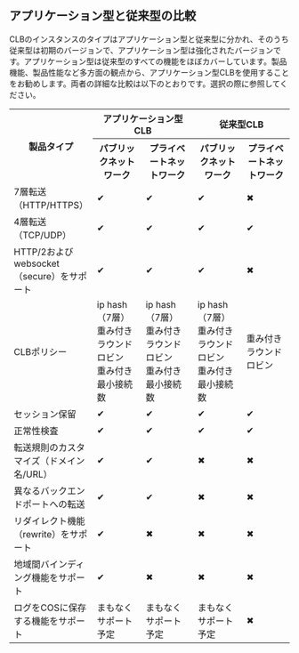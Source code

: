 ## アプリケーション型と従来型の比較
CLBのインスタンスのタイプはアプリケーション型と従来型に分かれ、そのうち従来型は初期のバージョンで、アプリケーション型は強化されたバージョンです。アプリケーション型は従来型のすべての機能をほぼカバーしています。製品機能、製品性能など多方面の観点から、アプリケーション型CLBを使用することをお勧めします。両者の詳細な比較は以下のとおりです。選択の際に参照してください。

<table>
        <tbody>
                <tr>
            <th style="width: 10%;" rowspan="2">製品タイプ</th>
            <th style="width: 45%;" colspan="2" >アプリケーション型CLB</th>
            <th style="width: 45%;" colspan="2">従来型CLB</th>
        </tr>
        <tr>
            <th>パブリックネットワーク</th>
            <th>プライベートネットワーク</th>
            <th>パブリックネットワーク</th>
            <th>プライベートネットワーク</th>
        </tr>
        <tr>
            <td>7層転送（HTTP/HTTPS）</td>
                        <td>✔</td>
                        <td>✔</td>
                        <td>✔</td>
                        <td>✖</td>
        </tr>
        <tr>
            <td>4層転送（TCP/UDP）</td>
                        <td>✔</td>
                        <td>✔</td>
                        <td>✔</td>
                        <td>✔</td>
        </tr>    
                <tr>
            <td>HTTP/2およびwebsocket（secure）をサポート</td>
                        <td>✔</td>
                        <td>✔</td>
                        <td>✔</td>
                        <td>✖</td>
        </tr>
        <tr>
            <td>CLBポリシー</td>
                        <td>ip hash（7層）<br>重み付きラウンドロビン<br>重み付き最小接続数</td>
                        <td>ip hash（7層）<br>重み付きラウンドロビン<br>重み付き最小接続数</td>
                        <td>ip hash（7層）<br>重み付きラウンドロビン<br>重み付き最小接続数</td>
                        <td>重み付きラウンドロビン</td>
        </tr>   
         <tr>
            <td>セッション保留</td>
                        <td>✔</td>
                        <td>✔</td>
                        <td>✔</td>
                        <td>✔</td>
        </tr>   
        <tr>
            <td>正常性検査</td>
                        <td>✔</td>
                        <td>✔</td>
                        <td>✔</td>
                        <td>✔</td>
        </tr>   
         <tr>
            <td>転送規則のカスタマイズ（ドメイン名/URL）</td>
                        <td>✔</td>
                        <td>✔</td>
                        <td>✖</td>
                        <td>✖</td>
        </tr>   
            <tr>
            <td>異なるバックエンドポートへの転送</td>
                        <td>✔</td>
                        <td>✔</td>
                        <td>✖</td>
                        <td>✖</td>
        </tr>   
         <tr>
            <td>リダイレクト機能（rewrite）をサポート</td>
                        <td>✔</td>
                        <td>✖</td>
                        <td>✖</td>
                        <td>✖</td>
        </tr>   
             <tr>
            <td>地域間バインディング機能をサポート</td>
                        <td>✔</td>
                        <td>✖</td>
                        <td>✖</td>
                        <td>✖</td>
        </tr>   
        <tr>
            <td>ログをCOSに保存する機能をサポート</td>
                        <td>まもなくサポート予定</td>
                        <td>まもなくサポート予定</td>
                        <td>まもなくサポート予定</td>
                        <td>✖</td>
        </tr>   
</tbody></table>

